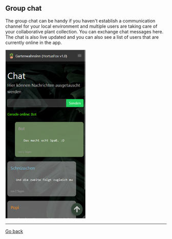 ## Group chat

The group chat can be handy if you haven't establish a communication channel for your local environment and multiple
users are taking care of your collaborative plant collection. You can exchange chat messages here. The chat is also
live updated and you can also see a list of users that are currently online in the app.

<img src="gfx/Screenshot 2023-10-21 233823.png" alt="screenshot" width="250"/>

<p><hr/></p>

[Go back](index.md)